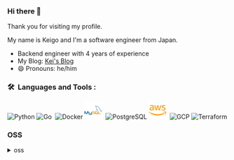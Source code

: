 ### Hi there 👋

Thank you for visiting my profile.

My name is Keigo and I'm a software engineer from Japan.

- Backend engineer with 4 years of experience
- My Blog: [Kei's Blog](https://moonorange.github.io/)
- 😄 Pronouns: he/him


### 🛠 &nbsp;Languages and Tools :

<p>
<img src="https://cdn.jsdelivr.net/gh/devicons/devicon/icons/python/python-original-wordmark.svg" title="Python" alt="Python" width="40" height="40"/>
<img src="https://cdn.jsdelivr.net/gh/devicons/devicon/icons/go/go-original-wordmark.svg" title="Go" alt="Go" width="40" height="40"/>&nbsp;
<img src="https://cdn.jsdelivr.net/gh/devicons/devicon/icons/docker/docker-original-wordmark.svg" title="Docker" alt="Docker" width="40" height="40"/>     
<img src="https://github.com/devicons/devicon/blob/master/icons/mysql/mysql-original-wordmark.svg" title="MySQL"  alt="MySQL" width="40" height="40"/>&nbsp;
<img src="https://cdn.jsdelivr.net/gh/devicons/devicon/icons/postgresql/postgresql-original-wordmark.svg" title="PostgreSQL"  alt="PostgreSQL" width="40" height="40"/>          
<img src="https://github.com/devicons/devicon/blob/master/icons/amazonwebservices/amazonwebservices-plain-wordmark.svg" title="AWS" alt="AWS" width="40" height="40"/>&nbsp;
<img src="https://cdn.jsdelivr.net/gh/devicons/devicon/icons/googlecloud/googlecloud-original.svg" title="GCP" alt="GCP" width="40" height="40"/>
<img src="https://cdn.jsdelivr.net/gh/devicons/devicon/icons/terraform/terraform-original-wordmark.svg" title="Terraform" alt="Terraform" width="40" height="40"/>

### OSS

<details>
<summary>oss</summary>

  Contributions

  

- [Refine the .circleci/config.yml by using dynamic config](https://github.com/redis/rueidis/pull/517)
- [Improve unit test coverage in command.go](https://github.com/redis/rueidis/pull/514)
- [DistributeLock API: standardize err msgs and add integration tests](https://github.com/dapr/dapr/pull/7631)
- [Fix comment of ViewMixin class](https://github.com/yourlabs/django-autocomplete-light/pull/1231)
- [fix: full form of ecs](https://github.com/arminc/terraform-ecs/pull/50)

Co-Creator

Python library to transform pixel coordinates to latitude and longitude, and vice versa.
- https://github.com/sagri-tokyo/coords-transformer

</details>

